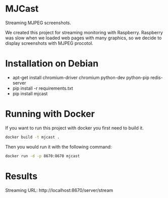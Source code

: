 # MJCast

Streaming MJPEG screenshots.

We created this project for streaming monitoring with Raspberry.
Raspberry was slow when we loaded web pages with many graphics,
so we decide to display screenshots with MJPEG procotol.

Installation on Debian
======================

- apt-get install chromium-driver chromium python-dev python-pip redis-server
- pip install -r requirements.txt
- pip install mjcast

Running with Docker
===================

If you want to run this project with docker you first need to build it.

```sh
docker build -t mjcast .
```

Then you would run it with the following command:
```sh
docker run -d -p 8670:8670 mjcast
```

Results
=======

Streaming URL: http://localhost:8670/server/stream
